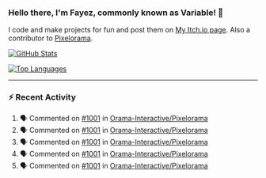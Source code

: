 ### Hello there, I'm Fayez, commonly known as Variable! 👋
I code and make projects for fun and post them on [My Itch.io page](https://variable-industries.itch.io/). Also a contributor to [Pixelorama](https://github.com/Orama-Interactive/Pixelorama).

[![GitHub Stats](https://github-readme-stats.vercel.app/api/?username=Variable-ind&show_icons=true&theme=merko)](https://github.com/anuraghazra/github-readme-stats)

[![Top Languages](https://github-readme-stats.vercel.app/api/top-langs/?username=Variable-ind&layout=compact&theme=merko)](https://github.com/anuraghazra/github-readme-stats)

---

### :zap: Recent Activity

<!--START_SECTION:activity-->
1. 🗣 Commented on [#1001](https://github.com/Orama-Interactive/Pixelorama/issues/1001#issuecomment-2028448375) in [Orama-Interactive/Pixelorama](https://github.com/Orama-Interactive/Pixelorama)
2. 🗣 Commented on [#1001](https://github.com/Orama-Interactive/Pixelorama/issues/1001#issuecomment-2027954016) in [Orama-Interactive/Pixelorama](https://github.com/Orama-Interactive/Pixelorama)
3. 🗣 Commented on [#1001](https://github.com/Orama-Interactive/Pixelorama/issues/1001#issuecomment-2027951759) in [Orama-Interactive/Pixelorama](https://github.com/Orama-Interactive/Pixelorama)
4. 🗣 Commented on [#1001](https://github.com/Orama-Interactive/Pixelorama/issues/1001#issuecomment-2027949302) in [Orama-Interactive/Pixelorama](https://github.com/Orama-Interactive/Pixelorama)
5. 🗣 Commented on [#1001](https://github.com/Orama-Interactive/Pixelorama/issues/1001#issuecomment-2027948634) in [Orama-Interactive/Pixelorama](https://github.com/Orama-Interactive/Pixelorama)
<!--END_SECTION:activity-->

<!--
**Variable-ind/Variable-ind** is a ✨ _special_ ✨ repository because its `README.md` (this file) appears on your GitHub profile.

Here are some ideas to get you started:
- 🌱 I’m currently studying at ...
- 🔭 I’m currently working on ...
- 👯 I’m looking to collaborate on ...
- 🤔 I’m looking for help with ...
- 💬 Ask me about ...
- 📫 How to reach me: ...
- ⚡ Fun fact: ...
-->
